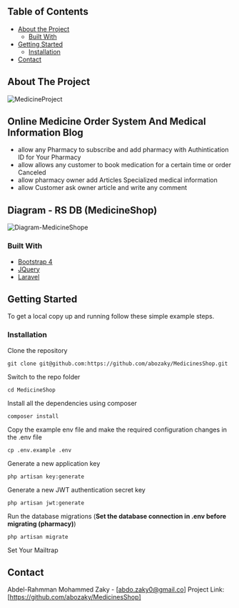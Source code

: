 

<!-- TABLE OF CONTENTS -->
## Table of Contents

* [About the Project](#about-the-project)
  * [Built With](#built-with)
* [Getting Started](#getting-started)
  * [Installation](#installation)
* [Contact](#contact)




<!-- ABOUT THE PROJECT -->
## About The Project

![MedicineProject](https://user-images.githubusercontent.com/41168441/60390565-bebaba80-9ad9-11e9-9699-d72aa862e022.jpg)

## Online Medicine Order System And Medical Information Blog

* allow any Pharmacy to subscribe and add pharmacy with Authintication ID for Your Pharmacy
* allow allows any customer to book medication for a certain time or order Canceled 
* allow pharmacy owner add Articles Specialized medical information
* allow Customer ask owner article and write any comment 

## Diagram - RS DB (MedicineShop)
![Diagram-MedicineShope](https://user-images.githubusercontent.com/41168441/60409146-95298e00-9bc2-11e9-8539-8441746d16ae.png)

### Built With

* [Bootstrap 4](https://getbootstrap.com)
* [JQuery](https://jquery.com)
* [Laravel](https://laravel.com)



<!-- GETTING STARTED -->
## Getting Started

To get a local copy up and running follow these simple example steps.


### Installation


Clone the repository

    git clone git@github.com:https://github.com/abozaky/MedicinesShop.git

Switch to the repo folder

    cd MedicineShop

Install all the dependencies using composer

    composer install

Copy the example env file and make the required configuration changes in the .env file

    cp .env.example .env

Generate a new application key

    php artisan key:generate

Generate a new JWT authentication secret key

    php artisan jwt:generate

Run the database migrations (**Set the database connection in .env before migrating (pharmacy)**)

    php artisan migrate
Set Your Mailtrap 

<!-- CONTACT -->
## Contact

Abdel-Rahmman Mohammed Zaky - [abdo.zaky0@gmail.co]
Project Link: [https://github.com/abozaky/MedicinesShop]


